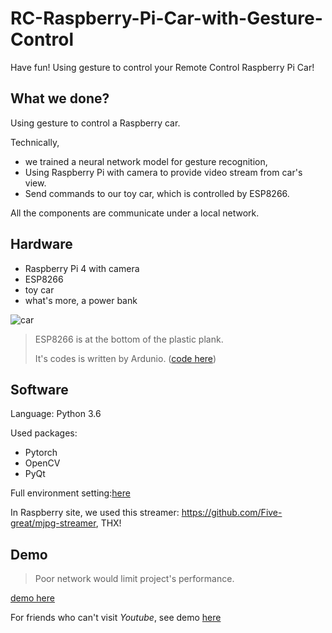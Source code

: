 # RC-Raspberry-Pi-Car-with-Gesture-Control
Have fun! Using gesture to control your Remote Control Raspberry Pi Car!

## What we done?
Using gesture to control a Raspberry car.

Technically, 

- we trained a neural network model for gesture recognition,
- Using Raspberry Pi with camera to provide video stream from car's view.
- Send commands to our toy car, which is controlled by ESP8266.

All the components are communicate under a local network.

## Hardware

- Raspberry Pi 4 with camera
- ESP8266
- toy car
- what's more, a power bank



![car](E:\study\else\RC-Raspberry-Pi-Car-with-Gesture-Control\pic\car.jpg)

> ESP8266 is at the bottom of the plastic plank.
>
> It's codes is written by Ardunio. ([code here](./Udp/Udp.ino))

## Software

Language: Python 3.6

Used packages:

- Pytorch
- OpenCV
- PyQt

Full environment setting:[here](./realtime_gesture_recog/environment.yaml)



In Raspberry site, we used this streamer: https://github.com/Five-great/mjpg-streamer, THX!

## Demo

> Poor network would limit project's performance.

[demo here]()

For friends who can't visit *Youtube*, see demo [here]()